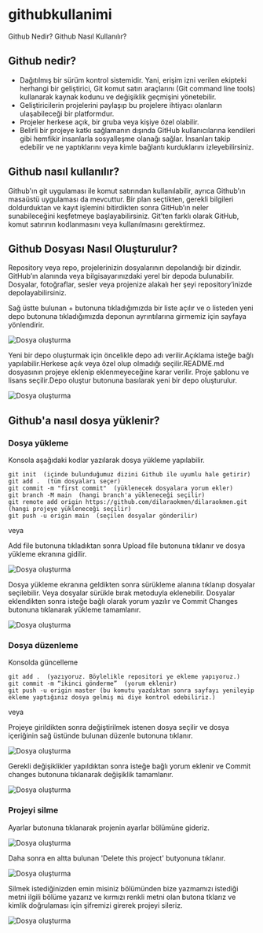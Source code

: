 # githubkullanimi
Github Nedir? Github Nasıl Kullanılır? 

## Github nedir?
- Dağıtılmış bir sürüm kontrol sistemidir. Yani, erişim izni verilen ekipteki herhangi bir geliştirici, Git komut satırı araçlarını (Git command line tools) kullanarak kaynak kodunu ve değişiklik geçmişini yönetebilir.
- Geliştiricilerin projelerini paylaşıp bu projelere ihtiyacı olanların ulaşabileceği bir platformdur.
- Projeler herkese açık, bir gruba veya kişiye özel olabilir. 
- Belirli bir projeye katkı sağlamanın dışında GitHub kullanıcılarına kendileri gibi hemfikir insanlarla sosyalleşme olanağı sağlar. İnsanları takip edebilir ve ne yaptıklarını veya kimle bağlantı kurduklarını izleyebilirsiniz.

## Github nasıl kullanılır?
Github'ın git uygulaması ile komut satırından kullanılabilir, ayrıca Github'ın masaüstü uygulaması da mevcuttur. Bir plan seçtikten, gerekli bilgileri doldurduktan ve kayıt işlemini bitirdikten sonra GitHub’ın neler sunabileceğini keşfetmeye başlayabilirsiniz. Git’ten farklı olarak GitHub, komut satırının kodlanmasını veya kullanılmasını gerektirmez.

## Github Dosyası Nasıl  Oluşturulur?
Repository veya repo, projelerinizin dosyalarının depolandığı bir dizindir. GitHub’ın alanında veya bilgisayarınızdaki yerel bir depoda bulunabilir. Dosyalar, fotoğraflar, sesler veya projenize alakalı her şeyi repository’inizde depolayabilirsiniz. <br>

Sağ üstte bulunan + butonuna tıkladığımızda bir liste açılır ve o listeden yeni depo butonuna tıkladığımızda deponun ayrıntılarına girmemiz için sayfaya yönlendirir.

![Dosya oluşturma](./resimler/1.png)

Yeni bir depo oluşturmak için öncelikle depo adı verilir.Açıklama isteğe bağlı yapılabilir.Herkese açık veya özel olup olmadığı seçilir.README.md dosyasının projeye  eklenip eklenmeyeceğine karar verilir. Proje şablonu ve lisans seçilir.Depo oluştur butonuna basılarak yeni bir depo oluşturulur.

![Dosya oluşturma](./resimler/2.png)

## Github'a nasıl dosya yüklenir?
### Dosya yükleme

Konsola aşağıdaki kodlar yazılarak dosya yükleme yapılabilir.
```
git init  (içinde bulunduğumuz dizini Github ile uyumlu hale getirir)
git add .  (tüm dosyaları seçer)
git commit -m "first commit"  (yüklenecek dosyalara yorum ekler)
git branch -M main  (hangi branch'a yükleneceği seçilir)
git remote add origin https://github.com/dilaraokmen/dilaraokmen.git  (hangi projeye yükleneceği seçilir)
git push -u origin main  (seçilen dosyalar gönderilir)
```
veya <br>

Add file butonuna tıkladıktan sonra Upload file butonuna tıklanır ve dosya yükleme ekranına gidilir.

![Dosya oluşturma](./resimler/3.png)

Dosya yükleme ekranına geldikten sonra sürükleme alanına tıklanıp dosyalar seçilebilir. Veya dosyalar sürükle bırak metoduyla eklenebilir. Dosyalar eklendikten sonra isteğe bağlı olarak yorum yazılır ve Commit Changes butonuna tıklanarak yükleme tamamlanır.

![Dosya oluşturma](./resimler/4.png)

### Dosya düzenleme
Konsolda güncelleme

```
git add .  (yazıyoruz. Böylelikle repositori ye ekleme yapıyoruz.)
git commit -m “ikinci gönderme”  (yorum eklenir)
git push -u origin master (bu komutu yazdıktan sonra sayfayı yenileyip ekleme yaptığınız dosya gelmiş mi diye kontrol edebiliriz.)
```

veya <br>

Projeye girildikten sonra değiştirilmek istenen dosya seçilir ve dosya içeriğinin sağ üstünde bulunan düzenle butonuna tıklanır.

![Dosya oluşturma](./resimler/5.png)

Gerekli değişiklikler yapıldıktan sonra isteğe bağlı yorum eklenir ve Commit changes butonuna tıklanarak değişiklik tamamlanır.

![Dosya oluşturma](./resimler/6.png)

### Projeyi silme

Ayarlar butonuna tıklanarak projenin ayarlar bölümüne gideriz.

![Dosya oluşturma](./resimler/7.png)

Daha sonra en altta bulunan 'Delete this project' butyonuna tıklanır.

![Dosya oluşturma](./resimler/8.png)

Silmek istediğinizden emin misiniz bölümünden bize yazmamızı istediği metni ilgili bölüme yazarız ve kırmızı renkli metni olan butona tklarız ve kimlik doğrulaması için şifremizi girerek projeyi sileriz.

![Dosya oluşturma](./resimler/9.png)
